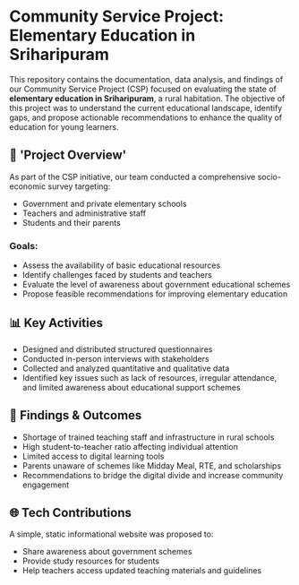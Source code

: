 # Community Service Project: Elementary Education in Sriharipuram

This repository contains the documentation, data analysis, and findings of our Community Service Project (CSP) focused on evaluating the state of **elementary education in Sriharipuram**, a rural habitation. The objective of this project was to understand the current educational landscape, identify gaps, and propose actionable recommendations to enhance the quality of education for young learners.

## 📌 'Project Overview'

As part of the CSP initiative, our team conducted a comprehensive socio-economic survey targeting:
- Government and private elementary schools
- Teachers and administrative staff
- Students and their parents

### Goals:
- Assess the availability of basic educational resources
- Identify challenges faced by students and teachers
- Evaluate the level of awareness about government educational schemes
- Propose feasible recommendations for improving elementary education

## 📊 Key Activities

- Designed and distributed structured questionnaires
- Conducted in-person interviews with stakeholders
- Collected and analyzed quantitative and qualitative data
- Identified key issues such as lack of resources, irregular attendance, and limited awareness about educational support schemes

## 🧠 Findings & Outcomes

- Shortage of trained teaching staff and infrastructure in rural schools
- High student-to-teacher ratio affecting individual attention
- Limited access to digital learning tools
- Parents unaware of schemes like Midday Meal, RTE, and scholarships
- Recommendations to bridge the digital divide and increase community engagement

## 🌐 Tech Contributions

A simple, static informational website was proposed to:
- Share awareness about government schemes
- Provide study resources for students
- Help teachers access updated teaching materials and guidelines



